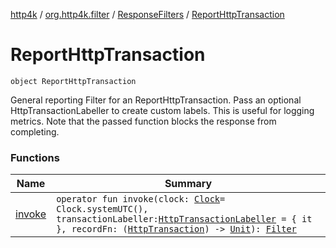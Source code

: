 [http4k](../../../index.md) / [org.http4k.filter](../../index.md) / [ResponseFilters](../index.md) / [ReportHttpTransaction](./index.md)

# ReportHttpTransaction

`object ReportHttpTransaction`

General reporting Filter for an ReportHttpTransaction. Pass an optional HttpTransactionLabeller to
create custom labels.
This is useful for logging metrics. Note that the passed function blocks the response from completing.

### Functions

| Name | Summary |
|---|---|
| [invoke](invoke.md) | `operator fun invoke(clock: `[`Clock`](https://docs.oracle.com/javase/9/docs/api/java/time/Clock.html)` = Clock.systemUTC(), transactionLabeller: `[`HttpTransactionLabeller`](../../-http-transaction-labeller.md)` = { it }, recordFn: (`[`HttpTransaction`](../../../org.http4k.core/-http-transaction/index.md)`) -> `[`Unit`](https://kotlinlang.org/api/latest/jvm/stdlib/kotlin/-unit/index.html)`): `[`Filter`](../../../org.http4k.core/-filter.md) |
